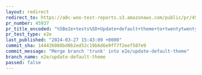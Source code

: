 ```yaml
---
layout: redirect
redirect_to: https://a8c-woo-test-reports.s3.amazonaws.com/public/pr/45937/e2e/index.html
pr_number: 45937
pr_title_encoded: "%5Be2e+tests%5D+Update+default+theme+to+twentytwentythree"
pr_test_type: e2e
last_published: "2024-03-27 15:43:09 +0000"
commit_sha: 144436088bd0b2ed52c19b6d6e9ff7f2eef507e9
commit_message: "Merge branch 'trunk' into e2e/update-default-theme"
branch_name: e2e/update-default-theme
passed: false
---
```

